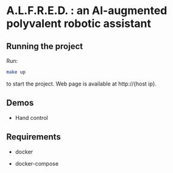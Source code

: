 # A.L.F.R.E.D. : an AI-augmented polyvalent robotic assistant

## Running the project

Run:

```bash
make up
```

to start the project. Web page is available at http://{host ip}.

## Demos

- Hand control

## Requirements

- docker

- docker-compose
